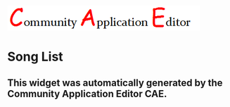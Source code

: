 ![CAE](https://github.com/GHProjectsTest/frontendComponent-62/blob/gh-pages/img/logo.png)  

Song List
===================


This widget was automatically generated by the Community Application Editor CAE.  
---------------
